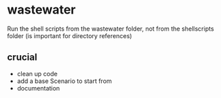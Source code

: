 # wastewater
Run the shell scripts from the wastewater folder, not from the shellscripts folder (is important for directory references)




## crucial
- clean up code
- add a base Scenario to start from
- documentation
